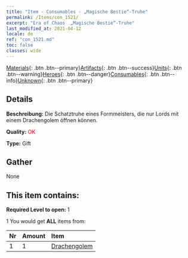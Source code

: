```yaml
---
title: "Item - Consumables - „Magische Bestie“-Truhe"
permalink: /Items/con_1521/
excerpt: "Era of Chaos  „Magische Bestie“-Truhe"
last_modified_at: 2021-04-12
locale: de
ref: "con_1521.md"
toc: false
classes: wide
---
```

 [Materials](/de/Items/){: .btn .btn--primary}[Artifacts](/de/Items/Artifacts/){: .btn .btn--success}[Units](/de/Items/Units/){: .btn .btn--warning}[Heroes](/de/Items/Heroes/){: .btn .btn--danger}[Consumables](/de/Items/Consumables/){: .btn .btn--info}[Unknown](/de/Items/Unknown/){: .btn .btn--primary}

## Details
 **Beschreibung:** Die Schatztruhe eines Formmeisters, die nur Lords mit einem Drachengolem öffnen können.

 **Quality:** <span style="color: #FF0000">OK</span>

 **Type:** Gift

## Gather

  None

## This item contains:

 **Required Level to open:** 1

 1 You would get **ALL** items  from:

  | Nr | Amount |     Item    |
  |:---|:-------|:------------|
  | 1 | 1 | [Drachengolem](/de/Items/unt_243/) | 
